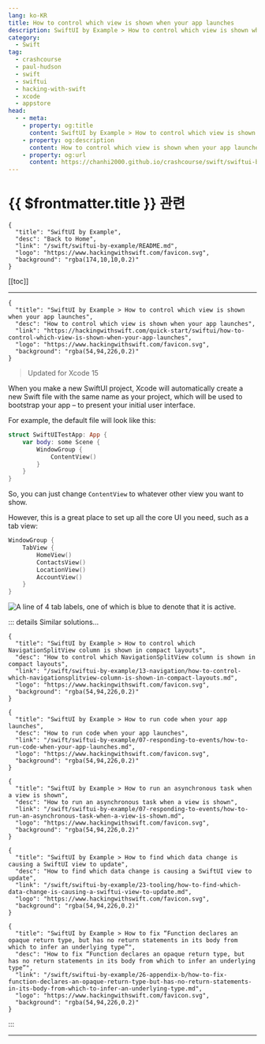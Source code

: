 ```yaml
---
lang: ko-KR
title: How to control which view is shown when your app launches
description: SwiftUI by Example > How to control which view is shown when your app launches
category:
  - Swift
tag: 
  - crashcourse
  - paul-hudson
  - swift
  - swiftui
  - hacking-with-swift
  - xcode
  - appstore
head:
  - - meta:
    - property: og:title
      content: SwiftUI by Example > How to control which view is shown when your app launches
    - property: og:description
      content: How to control which view is shown when your app launches
    - property: og:url
      content: https://chanhi2000.github.io/crashcourse/swift/swiftui-by-example/07-responding-to-events/how-to-control-which-view-is-shown-when-your-app-launches.html
---
```


# {{ $frontmatter.title }} 관련

```component VPCard
{
  "title": "SwiftUI by Example",
  "desc": "Back to Home",
  "link": "/swift/swiftui-by-example/README.md",
  "logo": "https://www.hackingwithswift.com/favicon.svg",
  "background": "rgba(174,10,10,0.2)"
}
```

[[toc]]

---

```component VPCard
{
  "title": "SwiftUI by Example > How to control which view is shown when your app launches",
  "desc": "How to control which view is shown when your app launches",
  "link": "https://hackingwithswift.com/quick-start/swiftui/how-to-control-which-view-is-shown-when-your-app-launches",
  "logo": "https://www.hackingwithswift.com/favicon.svg",
  "background": "rgba(54,94,226,0.2)"
}
```

> Updated for Xcode 15

When you make a new SwiftUI project, Xcode will automatically create a new Swift file with the same name as your project, which will be used to bootstrap your app – to present your initial user interface.

For example, the default file will look like this:

```swift
struct SwiftUITestApp: App {
    var body: some Scene {
        WindowGroup {
            ContentView()
        }
    }
}
```

So, you can just change `ContentView` to whatever other view you want to show.

However, this is a great place to set up all the core UI you need, such as a tab view:

```swift
WindowGroup {
    TabView {
        HomeView()
        ContactsView()
        LocationView()
        AccountView()
    }
}
```

![A line of 4 tab labels, one of which is blue to denote that it is active.](https://www.hackingwithswift.com/img/books/quick-start/swiftui/how-to-control-which-view-is-shown-when-your-app-launches-1~dark.png)

::: details Similar solutions…

```component VPCard
{
  "title": "SwiftUI by Example > How to control which NavigationSplitView column is shown in compact layouts",
  "desc": "How to control which NavigationSplitView column is shown in compact layouts",
  "link": "/swift/swiftui-by-example/13-navigation/how-to-control-which-navigationsplitview-column-is-shown-in-compact-layouts.md",
  "logo": "https://www.hackingwithswift.com/favicon.svg",
  "background": "rgba(54,94,226,0.2)"
}
```

```component VPCard
{
  "title": "SwiftUI by Example > How to run code when your app launches",
  "desc": "How to run code when your app launches",
  "link": "/swift/swiftui-by-example/07-responding-to-events/how-to-run-code-when-your-app-launches.md",
  "logo": "https://www.hackingwithswift.com/favicon.svg",
  "background": "rgba(54,94,226,0.2)"
}
```

```component VPCard
{
  "title": "SwiftUI by Example > How to run an asynchronous task when a view is shown",
  "desc": "How to run an asynchronous task when a view is shown",
  "link": "/swift/swiftui-by-example/07-responding-to-events/how-to-run-an-asynchronous-task-when-a-view-is-shown.md",
  "logo": "https://www.hackingwithswift.com/favicon.svg",
  "background": "rgba(54,94,226,0.2)"
}
```

```component VPCard
{
  "title": "SwiftUI by Example > How to find which data change is causing a SwiftUI view to update",
  "desc": "How to find which data change is causing a SwiftUI view to update",
  "link": "/swift/swiftui-by-example/23-tooling/how-to-find-which-data-change-is-causing-a-swiftui-view-to-update.md",
  "logo": "https://www.hackingwithswift.com/favicon.svg",
  "background": "rgba(54,94,226,0.2)"
}
```

```component VPCard  
{
  "title": "SwiftUI by Example > How to fix “Function declares an opaque return type, but has no return statements in its body from which to infer an underlying type”",
  "desc": "How to fix “Function declares an opaque return type, but has no return statements in its body from which to infer an underlying type”",
  "link": "/swift/swiftui-by-example/26-appendix-b/how-to-fix-function-declares-an-opaque-return-type-but-has-no-return-statements-in-its-body-from-which-to-infer-an-underlying-type.md",
  "logo": "https://www.hackingwithswift.com/favicon.svg",
  "background": "rgba(54,94,226,0.2)"
}
```

:::

---

<TagLinks />